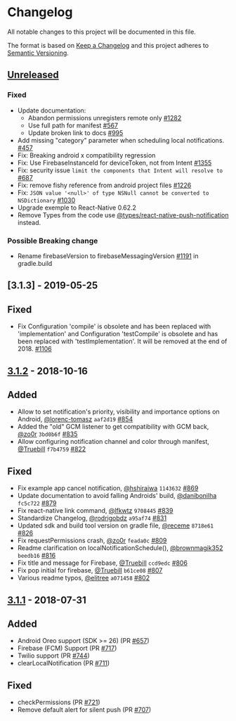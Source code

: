# Changelog

All notable changes to this project will be documented in this file.

The format is based on [Keep a Changelog](http://keepachangelog.com/en/1.0.0/)
and this project adheres to [Semantic Versioning](http://semver.org/spec/v2.0.0.html).

## [Unreleased]

### Fixed

- Update documentation:
  - Abandon permissions unregisters remote only [#1282](https://github.com/zo0r/react-native-push-notification/pull/1282)
  - Use full path for manifest [#567](https://github.com/zo0r/react-native-push-notification/pull/567)
  - Update broken link to docs [#995](https://github.com/zo0r/react-native-push-notification/pull/995)
- Add missing "category" parameter when scheduling local notifications. [#457](https://github.com/zo0r/react-native-push-notification/pull/457)
- Fix: Breaking android x compatibility regression
- Fix: Use FirebaseInstanceId for deviceToken, not from Intent [#1355](https://github.com/zo0r/react-native-push-notification/pull/1355)
- Fix: security issue `limit the components that Intent will resolve to` [#687](https://github.com/zo0r/react-native-push-notification/pull/687)
- Fix: remove fishy reference from android project files [#1226](https://github.com/zo0r/react-native-push-notification/pull/1226)
- Fix: `JSON value '<null>' of type NSNull cannot be converted to NSDictionary` [#1030](https://github.com/zo0r/react-native-push-notification/pull/1030)
- Upgrade exemple to React-Native 0.62.2
- Remove Types from the code use [@types/react-native-push-notification](https://github.com/DefinitelyTyped/DefinitelyTyped/blob/master/types/react-native-push-notification) instead.

### Possible Breaking change

- Rename firebaseVersion to firebaseMessagingVersion [#1191](https://github.com/zo0r/react-native-push-notification/pull/1191) in gradle.build

## [3.1.3] - 2019-05-25

## Fixed

- Fix Configuration 'compile' is obsolete and has been replaced with 'implementation' and Configuration 'testCompile' is obsolete and has been replaced with 'testImplementation'.
  It will be removed at the end of 2018. [#1106](https://github.com/zo0r/react-native-push-notification/issues/1106)

## [3.1.2] - 2018-10-16

## Added

- Allow to set notification's priority, visibility and importance options on Android, [@lorenc-tomasz](https://github.com/lorenc-tomasz) `aaf2d19` [#854](https://github.com/zo0r/react-native-push-notification/pull/854)
- Added the "old" GCM listener to get compatibility with GCM back, [@zo0r](https://github.com/zo0r) `3bd0b6f` [#835](https://github.com/zo0r/react-native-push-notification/pull/835)
- Allow configuring notification channel and color through manifest, [@Truebill](https://github.com/Truebill) `f7b4759` [#822](https://github.com/zo0r/react-native-push-notification/pull/822)

## Fixed

- Fix example app cancel notification, [@hshiraiwa](https://github.com/danibonilha) `1143632` [#869](https://github.com/zo0r/react-native-push-notification/pull/869)
- Update documentation to avoid falling Androids' build, [@danibonilha](https://github.com/danibonilha) `fc5c722` [#879](https://github.com/zo0r/react-native-push-notification/pull/879)
- Fix react-native link command, [@lfkwtz](https://github.com/lfkwtz) `9708445` [#839](https://github.com/zo0r/react-native-push-notification/pull/839)
- Standardize Changelog, [@rodrigobdz](https://github.com/rodrigobdz) `a95af74` [#831](https://github.com/zo0r/react-native-push-notification/pull/831)
- Updated sdk and build tool version on gradle file, [@receme](https://github.com/receme) `8718e61` [#826](https://github.com/zo0r/react-native-push-notification/pull/826)
- Fix requestPermissions crash, [@zo0r](https://github.com/zo0r) `feada0c` [#809](https://github.com/zo0r/react-native-push-notification/pull/809)
- Readme clarification on localNotificationSchedule(), [@brownmagik352](https://github.com/brownmagik352) `beedb16` [#816](https://github.com/zo0r/react-native-push-notification/pull/816)
- Fix title and message for Firebase, [@Truebill](https://github.com/Truebill) `ccd9edc` [#806](https://github.com/zo0r/react-native-push-notification/pull/806)
- Fix pop initial for firebase, [@Truebill](https://github.com/Truebill) `b61ce08` [#807](https://github.com/zo0r/react-native-push-notification/pull/807)
- Various readme typos, [@elitree](https://github.com/elitree) `a071458` [#802](https://github.com/zo0r/react-native-push-notification/pull/802)

## [3.1.1] - 2018-07-31

## Added

- Android Oreo support (SDK >= 26) (PR [#657](https://github.com/zo0r/react-native-push-notification/pull/657))
- Firebase (FCM) Support (PR [#717](https://github.com/zo0r/react-native-push-notification/pull/717))
- Twilio support (PR [#744](https://github.com/zo0r/react-native-push-notification/pull/744))
- clearLocalNotification (PR [#711](https://github.com/zo0r/react-native-push-notification/pull/711))

## Fixed

- checkPermissions (PR [#721](https://github.com/zo0r/react-native-push-notification/pull/721))
- Remove default alert for silent push (PR [#707](https://github.com/zo0r/react-native-push-notification/pull/707))

[unreleased]: https://github.com/zo0r/react-native-push-notification/compare/v3.1.2...HEAD
[3.1.2]: https://github.com/zo0r/react-native-push-notification/compare/v3.1.1...v3.1.2
[3.1.1]: https://github.com/zo0r/react-native-push-notification/compare/...v3.1.1
